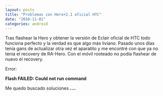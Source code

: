 ```yaml
---
layout: posts
title: "Problemas con Hero+2.1 oficial HTC"
date: "2010-11-01"
categories: android
---
```


Tras flashear la Hero y obtener la versión de Eclair oficial de HTC todo funciona perfecto y la verdad es que algo más liviano. Pasado unos días tenia gans de actualizar otra vez el aparatito y me encontré con que ya no tenia el recovery de RA-Hero. Con el móvil rooteado no podía flashear de nuevo el recovery.

Error:

**Flash FAILED: Could not run command**

Me quedo buscado soluciones **....**
